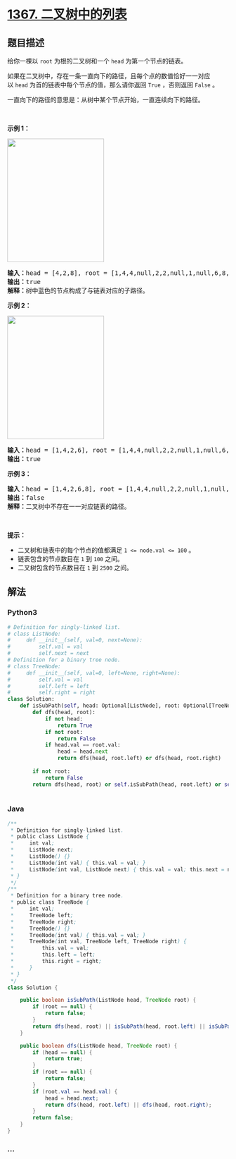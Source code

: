 # [1367. 二叉树中的列表](https://leetcode-cn.com/problems/linked-list-in-binary-tree)



## 题目描述

<!-- 这里写题目描述 -->

<p>给你一棵以&nbsp;<code>root</code>&nbsp;为根的二叉树和一个&nbsp;<code>head</code>&nbsp;为第一个节点的链表。</p>

<p>如果在二叉树中，存在一条一直向下的路径，且每个点的数值恰好一一对应以&nbsp;<code>head</code>&nbsp;为首的链表中每个节点的值，那么请你返回 <code>True</code> ，否则返回 <code>False</code> 。</p>

<p>一直向下的路径的意思是：从树中某个节点开始，一直连续向下的路径。</p>

<p>&nbsp;</p>

<p><strong>示例 1：</strong></p>

<p><strong><img alt="" src="https://assets.leetcode-cn.com/aliyun-lc-upload/uploads/2020/02/29/sample_1_1720.png" style="height: 280px; width: 220px;"></strong></p>

<pre><strong>输入：</strong>head = [4,2,8], root = [1,4,4,null,2,2,null,1,null,6,8,null,null,null,null,1,3]
<strong>输出：</strong>true
<strong>解释：</strong>树中蓝色的节点构成了与链表对应的子路径。
</pre>

<p><strong>示例 2：</strong></p>

<p><strong><img alt="" src="https://assets.leetcode-cn.com/aliyun-lc-upload/uploads/2020/02/29/sample_2_1720.png" style="height: 280px; width: 220px;"></strong></p>

<pre><strong>输入：</strong>head = [1,4,2,6], root = [1,4,4,null,2,2,null,1,null,6,8,null,null,null,null,1,3]
<strong>输出：</strong>true
</pre>

<p><strong>示例 3：</strong></p>

<pre><strong>输入：</strong>head = [1,4,2,6,8], root = [1,4,4,null,2,2,null,1,null,6,8,null,null,null,null,1,3]
<strong>输出：</strong>false
<strong>解释：</strong>二叉树中不存在一一对应链表的路径。
</pre>

<p>&nbsp;</p>

<p><strong>提示：</strong></p>

<ul>
	<li>二叉树和链表中的每个节点的值都满足&nbsp;<code>1 &lt;= node.val&nbsp;&lt;= 100</code>&nbsp;。</li>
	<li>链表包含的节点数目在&nbsp;<code>1</code>&nbsp;到&nbsp;<code>100</code>&nbsp;之间。</li>
	<li>二叉树包含的节点数目在&nbsp;<code>1</code>&nbsp;到&nbsp;<code>2500</code>&nbsp;之间。</li>
</ul>


## 解法

<!-- 这里可写通用的实现逻辑 -->

<!-- tabs:start -->

### **Python3**

<!-- 这里可写当前语言的特殊实现逻辑 -->

```python
# Definition for singly-linked list.
# class ListNode:
#     def __init__(self, val=0, next=None):
#         self.val = val
#         self.next = next
# Definition for a binary tree node.
# class TreeNode:
#     def __init__(self, val=0, left=None, right=None):
#         self.val = val
#         self.left = left
#         self.right = right
class Solution:
    def isSubPath(self, head: Optional[ListNode], root: Optional[TreeNode]) -> bool:
        def dfs(head, root):
            if not head:
                return True
            if not root:
                return False
            if head.val == root.val:
                head = head.next
                return dfs(head, root.left) or dfs(head, root.right)
        
        if not root:
            return False
        return dfs(head, root) or self.isSubPath(head, root.left) or self.isSubPath(head, root.right)
        
```

### **Java**

<!-- 这里可写当前语言的特殊实现逻辑 -->

```java
/**
 * Definition for singly-linked list.
 * public class ListNode {
 *     int val;
 *     ListNode next;
 *     ListNode() {}
 *     ListNode(int val) { this.val = val; }
 *     ListNode(int val, ListNode next) { this.val = val; this.next = next; }
 * }
 */
/**
 * Definition for a binary tree node.
 * public class TreeNode {
 *     int val;
 *     TreeNode left;
 *     TreeNode right;
 *     TreeNode() {}
 *     TreeNode(int val) { this.val = val; }
 *     TreeNode(int val, TreeNode left, TreeNode right) {
 *         this.val = val;
 *         this.left = left;
 *         this.right = right;
 *     }
 * }
 */
class Solution {

    public boolean isSubPath(ListNode head, TreeNode root) {
        if (root == null) {
            return false;
        }
        return dfs(head, root) || isSubPath(head, root.left) || isSubPath(head, root.right);
    }

    public boolean dfs(ListNode head, TreeNode root) {
        if (head == null) {
            return true;
        }     
        if (root == null) {
            return false;
        }
        if (root.val == head.val) {
            head = head.next;
            return dfs(head, root.left) || dfs(head, root.right);
        }
        return false;
    }
}
```

### **...**

```

```

<!-- tabs:end -->
